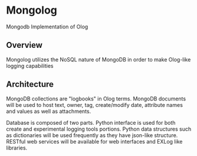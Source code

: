 Mongolog
========

Mongodb Implementation of Olog

Overview
------

Mongolog utilizes the NoSQL nature of MongoDB in order to make Olog-like logging capabilities

Architecture
-------

MongoDB collections are "logbooks" in Olog terms. MongoDB documents will be used to host text, owner, tag, create/modify date, attribute names and values as well as attachments.

Database is composed of two parts. Python interface is used for both create and experimental logging tools portions.
 Python data structures such as dictionaries will be used frequently as they have json-like structure. RESTful web services will be available for web interfaces and EXLog like libraries.

